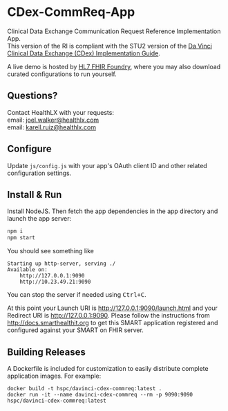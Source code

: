# CDex-CommReq-App
Clinical Data Exchange Communication Request Reference Implementation App.<br>
This version of the RI is compliant with the STU2 version of the [Da Vinci Clinical Data Exchange (CDex) Implementation Guide](https://hl7.org/fhir/us/davinci-cdex/STU2/).

A live demo is hosted by [HL7 FHIR Foundry](https://foundry.hl7.org/products/74a0eacd-3190-4324-b73b-603bdd7db154), where you may also download curated configurations to run yourself.

## Questions?
Contact HealthLX with your requests:<br>
email: joel.walker@healthlx.com <br>
email: karell.ruiz@healthlx.com

## Configure

Update `js/config.js` with your app's OAuth client ID and other related configuration settings.

## Install & Run
Install NodeJS. Then fetch the app dependencies in the app directory and launch the app server:
```sh
npm i
npm start
```

You should see something like

    Starting up http-server, serving ./
    Available on:
        http://127.0.0.1:9090
        http://10.23.49.21:9090

You can stop the server if needed using <kbd>Ctrl+C</kbd>.

At this point your Launch URI is http://127.0.0.1:9090/launch.html and your
Redirect URI is http://127.0.0.1:9090. Please follow the instructions from
http://docs.smarthealthit.org to get this SMART application registered and
configured against your SMART on FHIR server.


## Building Releases
A Dockerfile is included for customization to easily distribute complete application images. For example:

    docker build -t hspc/davinci-cdex-commreq:latest .
    docker run -it --name davinci-cdex-commreq --rm -p 9090:9090 hspc/davinci-cdex-commreq:latest
